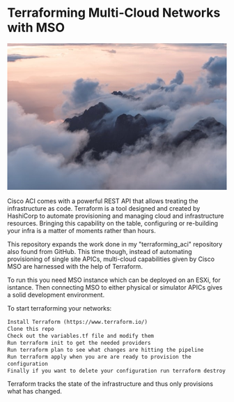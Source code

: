 # Terraforming Multi-Cloud Networks with MSO

![image](terraforming.jpg)

Cisco ACI comes with a powerful REST API that allows treating the infrastructure as code. Terraform is a tool designed and created by HashiCorp to automate provisioning and managing cloud and infrastructure resources. Bringing this capability on the table, configuring or re-building your infra is a matter of moments rather than hours.

This repository expands the work done in my "terraforming_aci" repository also found from GitHub. This time though, instead of automating provisioning of single site APICs, multi-cloud capabilities given by Cisco MSO are harnessed with the help of Terraform. 

To run this you need MSO instance which can be deployed on an ESXi, for isntance. Then connecting MSO to either physical or simulator APICs gives a solid development environment. 

To start terraforming your networks:

    Install Terraform (https://www.terraform.io/)
    Clone this repo
    Check out the variables.tf file and modify them
    Run terraform init to get the needed providers
    Run terraform plan to see what changes are hitting the pipeline
    Run terraform apply when you are are ready to provision the configuration
    Finally if you want to delete your configuration run terraform destroy

Terraform tracks the state of the infrastructure and thus only provisions what has changed.